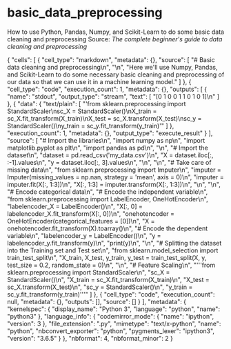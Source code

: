 # basic_data_preprocessing

How to use Python, Pandas, Numpy, and Scikit-Learn to do some basic data cleaning and preprocessing
Source:  *The complete beginner's guide to data cleaning and preprocessing* [](https://towardsdatascience.com/the-complete-beginners-guide-to-data-cleaning-and-preprocessing-2070b7d4c6d)

{
 "cells": [
  {
   "cell_type": "markdown",
   "metadata": {},
   "source": [
    "# Basic data cleaning and preprocessing\n",
    "\n",
    "Here we'll use Numpy, Pandas, and Scikit-Learn to do some necessary basic cleaning and preprocessing of our data  so that we can use it in a machine learning model."
   ]
  },
  {
   "cell_type": "code",
   "execution_count": 1,
   "metadata": {},
   "outputs": [
    {
     "name": "stdout",
     "output_type": "stream",
     "text": [
      "[0 1 0 0 1 1 0 1 0 1]\n"
     ]
    },
    {
     "data": {
      "text/plain": [
       "'from sklearn.preprocessing import StandardScaler\\nsc_X = StandardScaler()\\nX_train = sc_X.fit_transform(X_train)\\nX_test = sc_X.transform(X_test)\\nsc_y = StandardScaler()\\ny_train = sc_y.fit_transform(y_train)'"
      ]
     },
     "execution_count": 1,
     "metadata": {},
     "output_type": "execute_result"
    }
   ],
   "source": [
    "# Import the libraries\n",
    "import numpy as np\n",
    "import matplotlib.pyplot as plt\n",
    "import pandas as pd\n",
    "\n",
    "# Import the dataset\n",
    "dataset = pd.read_csv('my_data.csv')\n",
    "X = dataset.iloc[:, :-1].values\n",
    "y = dataset.iloc[:, 3].values\n",
    "\n",
    "\n",
    "# Take care of missing data\n",
    "from sklearn.preprocessing import Imputer\n",
    "imputer = Imputer(missing_values = np.nan, strategy = 'mean', axis = 0)\n",
    "imputer = imputer.fit(X[:, 1:3])\n",
    "X[:, 1:3] = imputer.transform(X[:, 1:3])\n",
    "\n",
    "\n",
    "# Encode categorical data\n",
    "# Encode the independent variable\n",
    "from sklearn.preprocessing import LabelEncoder, OneHotEncoder\n",
    "labelencoder_X = LabelEncoder()\n",
    "X[:, 0] = labelencoder_X.fit_transform(X[:, 0])\n",
    "onehotencoder = OneHotEncoder(categorical_features = [0])\n",
    "X = onehotencoder.fit_transform(X).toarray()\n",
    "# Encode the dependent variable\n",
    "labelencoder_y = LabelEncoder()\n",
    "y = labelencoder_y.fit_transform(y)\n",
    "print(y)\n",
    "\n",
    "# Splitting the dataset into the Training set and Test set\n",
    "from sklearn.model_selection import train_test_split\n",
    "X_train, X_test, y_train, y_test = train_test_split(X, y, test_size = 0.2, random_state = 0)\n",
    "\n",
    "# Feature Scaling\n",
    "'''from sklearn.preprocessing import StandardScaler\n",
    "sc_X = StandardScaler()\n",
    "X_train = sc_X.fit_transform(X_train)\n",
    "X_test = sc_X.transform(X_test)\n",
    "sc_y = StandardScaler()\n",
    "y_train = sc_y.fit_transform(y_train)'''"
   ]
  },
  {
   "cell_type": "code",
   "execution_count": null,
   "metadata": {},
   "outputs": [],
   "source": []
  }
 ],
 "metadata": {
  "kernelspec": {
   "display_name": "Python 3",
   "language": "python",
   "name": "python3"
  },
  "language_info": {
   "codemirror_mode": {
    "name": "ipython",
    "version": 3
   },
   "file_extension": ".py",
   "mimetype": "text/x-python",
   "name": "python",
   "nbconvert_exporter": "python",
   "pygments_lexer": "ipython3",
   "version": "3.6.5"
  }
 },
 "nbformat": 4,
 "nbformat_minor": 2
}
